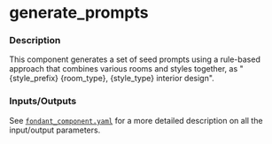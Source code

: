 # generate_prompts

### Description
This component generates a set of seed prompts using a rule-based approach that combines various rooms and styles together, as "{style_prefix} {room_type}, {style_type} interior design".

### **Inputs/Outputs**

See [`fondant_component.yaml`](fondant_component.yaml) for a more detailed description on all the input/output parameters. 

